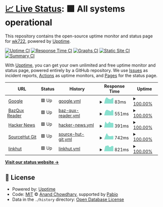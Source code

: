 # [📈 Live Status](https://wk722.github.io/status): <!--live status--> **🟩 All systems operational**

This repository contains the open-source uptime monitor and status page for [wk722](https://wk722.github.io/status), powered by [Upptime](https://github.com/upptime/upptime).

[![Uptime CI](https://github.com/wk722/status/workflows/Uptime%20CI/badge.svg)](https://github.com/wk722/status/actions?query=workflow%3A%22Uptime+CI%22)
[![Response Time CI](https://github.com/wk722/status/workflows/Response%20Time%20CI/badge.svg)](https://github.com/wk722/status/actions?query=workflow%3A%22Response+Time+CI%22)
[![Graphs CI](https://github.com/wk722/status/workflows/Graphs%20CI/badge.svg)](https://github.com/wk722/status/actions?query=workflow%3A%22Graphs+CI%22)
[![Static Site CI](https://github.com/wk722/status/workflows/Static%20Site%20CI/badge.svg)](https://github.com/wk722/status/actions?query=workflow%3A%22Static+Site+CI%22)
[![Summary CI](https://github.com/wk722/status/workflows/Summary%20CI/badge.svg)](https://github.com/wk722/status/actions?query=workflow%3A%22Summary+CI%22)

With [Upptime](https://upptime.js.org), you can get your own unlimited and free uptime monitor and status page, powered entirely by a GitHub repository. We use [Issues](https://github.com/wk722/status/issues) as incident reports, [Actions](https://github.com/wk722/status/actions) as uptime monitors, and [Pages](https://wk722.github.io/status) for the status page.

<!--start: status pages-->
<!-- This summary is generated by Upptime (https://github.com/upptime/upptime) -->
<!-- Do not edit this manually, your changes will be overwritten -->
<!-- prettier-ignore -->
| URL | Status | History | Response Time | Uptime |
| --- | ------ | ------- | ------------- | ------ |
| <img alt="" src="https://icons.duckduckgo.com/ip3/www.google.com.ico" height="13"> [Google](https://www.google.com/) | 🟩 Up | [google.yml](https://github.com/wk722/status/commits/HEAD/history/google.yml) | <details><summary><img alt="Response time graph" src="./graphs/google/response-time-week.png" height="20"> 83ms</summary><br><a href="https://wk722.github.io/status/history/google"><img alt="Response time 94" src="https://img.shields.io/endpoint?url=https%3A%2F%2Fraw.githubusercontent.com%2Fwk722%2Fstatus%2FHEAD%2Fapi%2Fgoogle%2Fresponse-time.json"></a><br><a href="https://wk722.github.io/status/history/google"><img alt="24-hour response time 94" src="https://img.shields.io/endpoint?url=https%3A%2F%2Fraw.githubusercontent.com%2Fwk722%2Fstatus%2FHEAD%2Fapi%2Fgoogle%2Fresponse-time-day.json"></a><br><a href="https://wk722.github.io/status/history/google"><img alt="7-day response time 83" src="https://img.shields.io/endpoint?url=https%3A%2F%2Fraw.githubusercontent.com%2Fwk722%2Fstatus%2FHEAD%2Fapi%2Fgoogle%2Fresponse-time-week.json"></a><br><a href="https://wk722.github.io/status/history/google"><img alt="30-day response time 96" src="https://img.shields.io/endpoint?url=https%3A%2F%2Fraw.githubusercontent.com%2Fwk722%2Fstatus%2FHEAD%2Fapi%2Fgoogle%2Fresponse-time-month.json"></a><br><a href="https://wk722.github.io/status/history/google"><img alt="1-year response time 94" src="https://img.shields.io/endpoint?url=https%3A%2F%2Fraw.githubusercontent.com%2Fwk722%2Fstatus%2FHEAD%2Fapi%2Fgoogle%2Fresponse-time-year.json"></a></details> | <details><summary><a href="https://wk722.github.io/status/history/google">100.00%</a></summary><a href="https://wk722.github.io/status/history/google"><img alt="All-time uptime 100.00%" src="https://img.shields.io/endpoint?url=https%3A%2F%2Fraw.githubusercontent.com%2Fwk722%2Fstatus%2FHEAD%2Fapi%2Fgoogle%2Fuptime.json"></a><br><a href="https://wk722.github.io/status/history/google"><img alt="24-hour uptime 100.00%" src="https://img.shields.io/endpoint?url=https%3A%2F%2Fraw.githubusercontent.com%2Fwk722%2Fstatus%2FHEAD%2Fapi%2Fgoogle%2Fuptime-day.json"></a><br><a href="https://wk722.github.io/status/history/google"><img alt="7-day uptime 100.00%" src="https://img.shields.io/endpoint?url=https%3A%2F%2Fraw.githubusercontent.com%2Fwk722%2Fstatus%2FHEAD%2Fapi%2Fgoogle%2Fuptime-week.json"></a><br><a href="https://wk722.github.io/status/history/google"><img alt="30-day uptime 100.00%" src="https://img.shields.io/endpoint?url=https%3A%2F%2Fraw.githubusercontent.com%2Fwk722%2Fstatus%2FHEAD%2Fapi%2Fgoogle%2Fuptime-month.json"></a><br><a href="https://wk722.github.io/status/history/google"><img alt="1-year uptime 100.00%" src="https://img.shields.io/endpoint?url=https%3A%2F%2Fraw.githubusercontent.com%2Fwk722%2Fstatus%2FHEAD%2Fapi%2Fgoogle%2Fuptime-year.json"></a></details>
| <img alt="" src="https://icons.duckduckgo.com/ip3/bazqux.com.ico" height="13"> [BazQux Reader](https://bazqux.com/) | 🟩 Up | [baz-qux-reader.yml](https://github.com/wk722/status/commits/HEAD/history/baz-qux-reader.yml) | <details><summary><img alt="Response time graph" src="./graphs/baz-qux-reader/response-time-week.png" height="20"> 551ms</summary><br><a href="https://wk722.github.io/status/history/baz-qux-reader"><img alt="Response time 646" src="https://img.shields.io/endpoint?url=https%3A%2F%2Fraw.githubusercontent.com%2Fwk722%2Fstatus%2FHEAD%2Fapi%2Fbaz-qux-reader%2Fresponse-time.json"></a><br><a href="https://wk722.github.io/status/history/baz-qux-reader"><img alt="24-hour response time 533" src="https://img.shields.io/endpoint?url=https%3A%2F%2Fraw.githubusercontent.com%2Fwk722%2Fstatus%2FHEAD%2Fapi%2Fbaz-qux-reader%2Fresponse-time-day.json"></a><br><a href="https://wk722.github.io/status/history/baz-qux-reader"><img alt="7-day response time 551" src="https://img.shields.io/endpoint?url=https%3A%2F%2Fraw.githubusercontent.com%2Fwk722%2Fstatus%2FHEAD%2Fapi%2Fbaz-qux-reader%2Fresponse-time-week.json"></a><br><a href="https://wk722.github.io/status/history/baz-qux-reader"><img alt="30-day response time 646" src="https://img.shields.io/endpoint?url=https%3A%2F%2Fraw.githubusercontent.com%2Fwk722%2Fstatus%2FHEAD%2Fapi%2Fbaz-qux-reader%2Fresponse-time-month.json"></a><br><a href="https://wk722.github.io/status/history/baz-qux-reader"><img alt="1-year response time 646" src="https://img.shields.io/endpoint?url=https%3A%2F%2Fraw.githubusercontent.com%2Fwk722%2Fstatus%2FHEAD%2Fapi%2Fbaz-qux-reader%2Fresponse-time-year.json"></a></details> | <details><summary><a href="https://wk722.github.io/status/history/baz-qux-reader">100.00%</a></summary><a href="https://wk722.github.io/status/history/baz-qux-reader"><img alt="All-time uptime 100.00%" src="https://img.shields.io/endpoint?url=https%3A%2F%2Fraw.githubusercontent.com%2Fwk722%2Fstatus%2FHEAD%2Fapi%2Fbaz-qux-reader%2Fuptime.json"></a><br><a href="https://wk722.github.io/status/history/baz-qux-reader"><img alt="24-hour uptime 100.00%" src="https://img.shields.io/endpoint?url=https%3A%2F%2Fraw.githubusercontent.com%2Fwk722%2Fstatus%2FHEAD%2Fapi%2Fbaz-qux-reader%2Fuptime-day.json"></a><br><a href="https://wk722.github.io/status/history/baz-qux-reader"><img alt="7-day uptime 100.00%" src="https://img.shields.io/endpoint?url=https%3A%2F%2Fraw.githubusercontent.com%2Fwk722%2Fstatus%2FHEAD%2Fapi%2Fbaz-qux-reader%2Fuptime-week.json"></a><br><a href="https://wk722.github.io/status/history/baz-qux-reader"><img alt="30-day uptime 100.00%" src="https://img.shields.io/endpoint?url=https%3A%2F%2Fraw.githubusercontent.com%2Fwk722%2Fstatus%2FHEAD%2Fapi%2Fbaz-qux-reader%2Fuptime-month.json"></a><br><a href="https://wk722.github.io/status/history/baz-qux-reader"><img alt="1-year uptime 100.00%" src="https://img.shields.io/endpoint?url=https%3A%2F%2Fraw.githubusercontent.com%2Fwk722%2Fstatus%2FHEAD%2Fapi%2Fbaz-qux-reader%2Fuptime-year.json"></a></details>
| <img alt="" src="https://icons.duckduckgo.com/ip3/news.ycombinator.com.ico" height="13"> [Hacker News](https://news.ycombinator.com/) | 🟩 Up | [hacker-news.yml](https://github.com/wk722/status/commits/HEAD/history/hacker-news.yml) | <details><summary><img alt="Response time graph" src="./graphs/hacker-news/response-time-week.png" height="20"> 391ms</summary><br><a href="https://wk722.github.io/status/history/hacker-news"><img alt="Response time 342" src="https://img.shields.io/endpoint?url=https%3A%2F%2Fraw.githubusercontent.com%2Fwk722%2Fstatus%2FHEAD%2Fapi%2Fhacker-news%2Fresponse-time.json"></a><br><a href="https://wk722.github.io/status/history/hacker-news"><img alt="24-hour response time 351" src="https://img.shields.io/endpoint?url=https%3A%2F%2Fraw.githubusercontent.com%2Fwk722%2Fstatus%2FHEAD%2Fapi%2Fhacker-news%2Fresponse-time-day.json"></a><br><a href="https://wk722.github.io/status/history/hacker-news"><img alt="7-day response time 391" src="https://img.shields.io/endpoint?url=https%3A%2F%2Fraw.githubusercontent.com%2Fwk722%2Fstatus%2FHEAD%2Fapi%2Fhacker-news%2Fresponse-time-week.json"></a><br><a href="https://wk722.github.io/status/history/hacker-news"><img alt="30-day response time 333" src="https://img.shields.io/endpoint?url=https%3A%2F%2Fraw.githubusercontent.com%2Fwk722%2Fstatus%2FHEAD%2Fapi%2Fhacker-news%2Fresponse-time-month.json"></a><br><a href="https://wk722.github.io/status/history/hacker-news"><img alt="1-year response time 342" src="https://img.shields.io/endpoint?url=https%3A%2F%2Fraw.githubusercontent.com%2Fwk722%2Fstatus%2FHEAD%2Fapi%2Fhacker-news%2Fresponse-time-year.json"></a></details> | <details><summary><a href="https://wk722.github.io/status/history/hacker-news">100.00%</a></summary><a href="https://wk722.github.io/status/history/hacker-news"><img alt="All-time uptime 100.00%" src="https://img.shields.io/endpoint?url=https%3A%2F%2Fraw.githubusercontent.com%2Fwk722%2Fstatus%2FHEAD%2Fapi%2Fhacker-news%2Fuptime.json"></a><br><a href="https://wk722.github.io/status/history/hacker-news"><img alt="24-hour uptime 100.00%" src="https://img.shields.io/endpoint?url=https%3A%2F%2Fraw.githubusercontent.com%2Fwk722%2Fstatus%2FHEAD%2Fapi%2Fhacker-news%2Fuptime-day.json"></a><br><a href="https://wk722.github.io/status/history/hacker-news"><img alt="7-day uptime 100.00%" src="https://img.shields.io/endpoint?url=https%3A%2F%2Fraw.githubusercontent.com%2Fwk722%2Fstatus%2FHEAD%2Fapi%2Fhacker-news%2Fuptime-week.json"></a><br><a href="https://wk722.github.io/status/history/hacker-news"><img alt="30-day uptime 100.00%" src="https://img.shields.io/endpoint?url=https%3A%2F%2Fraw.githubusercontent.com%2Fwk722%2Fstatus%2FHEAD%2Fapi%2Fhacker-news%2Fuptime-month.json"></a><br><a href="https://wk722.github.io/status/history/hacker-news"><img alt="1-year uptime 100.00%" src="https://img.shields.io/endpoint?url=https%3A%2F%2Fraw.githubusercontent.com%2Fwk722%2Fstatus%2FHEAD%2Fapi%2Fhacker-news%2Fuptime-year.json"></a></details>
| <img alt="" src="https://icons.duckduckgo.com/ip3/git.sr.ht.ico" height="13"> [SourceHut Git](https://git.sr.ht/) | 🟩 Up | [source-hut-git.yml](https://github.com/wk722/status/commits/HEAD/history/source-hut-git.yml) | <details><summary><img alt="Response time graph" src="./graphs/source-hut-git/response-time-week.png" height="20"> 742ms</summary><br><a href="https://wk722.github.io/status/history/source-hut-git"><img alt="Response time 827" src="https://img.shields.io/endpoint?url=https%3A%2F%2Fraw.githubusercontent.com%2Fwk722%2Fstatus%2FHEAD%2Fapi%2Fsource-hut-git%2Fresponse-time.json"></a><br><a href="https://wk722.github.io/status/history/source-hut-git"><img alt="24-hour response time 668" src="https://img.shields.io/endpoint?url=https%3A%2F%2Fraw.githubusercontent.com%2Fwk722%2Fstatus%2FHEAD%2Fapi%2Fsource-hut-git%2Fresponse-time-day.json"></a><br><a href="https://wk722.github.io/status/history/source-hut-git"><img alt="7-day response time 742" src="https://img.shields.io/endpoint?url=https%3A%2F%2Fraw.githubusercontent.com%2Fwk722%2Fstatus%2FHEAD%2Fapi%2Fsource-hut-git%2Fresponse-time-week.json"></a><br><a href="https://wk722.github.io/status/history/source-hut-git"><img alt="30-day response time 840" src="https://img.shields.io/endpoint?url=https%3A%2F%2Fraw.githubusercontent.com%2Fwk722%2Fstatus%2FHEAD%2Fapi%2Fsource-hut-git%2Fresponse-time-month.json"></a><br><a href="https://wk722.github.io/status/history/source-hut-git"><img alt="1-year response time 827" src="https://img.shields.io/endpoint?url=https%3A%2F%2Fraw.githubusercontent.com%2Fwk722%2Fstatus%2FHEAD%2Fapi%2Fsource-hut-git%2Fresponse-time-year.json"></a></details> | <details><summary><a href="https://wk722.github.io/status/history/source-hut-git">100.00%</a></summary><a href="https://wk722.github.io/status/history/source-hut-git"><img alt="All-time uptime 100.00%" src="https://img.shields.io/endpoint?url=https%3A%2F%2Fraw.githubusercontent.com%2Fwk722%2Fstatus%2FHEAD%2Fapi%2Fsource-hut-git%2Fuptime.json"></a><br><a href="https://wk722.github.io/status/history/source-hut-git"><img alt="24-hour uptime 100.00%" src="https://img.shields.io/endpoint?url=https%3A%2F%2Fraw.githubusercontent.com%2Fwk722%2Fstatus%2FHEAD%2Fapi%2Fsource-hut-git%2Fuptime-day.json"></a><br><a href="https://wk722.github.io/status/history/source-hut-git"><img alt="7-day uptime 100.00%" src="https://img.shields.io/endpoint?url=https%3A%2F%2Fraw.githubusercontent.com%2Fwk722%2Fstatus%2FHEAD%2Fapi%2Fsource-hut-git%2Fuptime-week.json"></a><br><a href="https://wk722.github.io/status/history/source-hut-git"><img alt="30-day uptime 100.00%" src="https://img.shields.io/endpoint?url=https%3A%2F%2Fraw.githubusercontent.com%2Fwk722%2Fstatus%2FHEAD%2Fapi%2Fsource-hut-git%2Fuptime-month.json"></a><br><a href="https://wk722.github.io/status/history/source-hut-git"><img alt="1-year uptime 100.00%" src="https://img.shields.io/endpoint?url=https%3A%2F%2Fraw.githubusercontent.com%2Fwk722%2Fstatus%2FHEAD%2Fapi%2Fsource-hut-git%2Fuptime-year.json"></a></details>
| <img alt="" src="https://icons.duckduckgo.com/ip3/ln.ht.ico" height="13"> [linkhut](https://ln.ht/) | 🟩 Up | [linkhut.yml](https://github.com/wk722/status/commits/HEAD/history/linkhut.yml) | <details><summary><img alt="Response time graph" src="./graphs/linkhut/response-time-week.png" height="20"> 821ms</summary><br><a href="https://wk722.github.io/status/history/linkhut"><img alt="Response time 899" src="https://img.shields.io/endpoint?url=https%3A%2F%2Fraw.githubusercontent.com%2Fwk722%2Fstatus%2FHEAD%2Fapi%2Flinkhut%2Fresponse-time.json"></a><br><a href="https://wk722.github.io/status/history/linkhut"><img alt="24-hour response time 794" src="https://img.shields.io/endpoint?url=https%3A%2F%2Fraw.githubusercontent.com%2Fwk722%2Fstatus%2FHEAD%2Fapi%2Flinkhut%2Fresponse-time-day.json"></a><br><a href="https://wk722.github.io/status/history/linkhut"><img alt="7-day response time 821" src="https://img.shields.io/endpoint?url=https%3A%2F%2Fraw.githubusercontent.com%2Fwk722%2Fstatus%2FHEAD%2Fapi%2Flinkhut%2Fresponse-time-week.json"></a><br><a href="https://wk722.github.io/status/history/linkhut"><img alt="30-day response time 916" src="https://img.shields.io/endpoint?url=https%3A%2F%2Fraw.githubusercontent.com%2Fwk722%2Fstatus%2FHEAD%2Fapi%2Flinkhut%2Fresponse-time-month.json"></a><br><a href="https://wk722.github.io/status/history/linkhut"><img alt="1-year response time 899" src="https://img.shields.io/endpoint?url=https%3A%2F%2Fraw.githubusercontent.com%2Fwk722%2Fstatus%2FHEAD%2Fapi%2Flinkhut%2Fresponse-time-year.json"></a></details> | <details><summary><a href="https://wk722.github.io/status/history/linkhut">100.00%</a></summary><a href="https://wk722.github.io/status/history/linkhut"><img alt="All-time uptime 99.84%" src="https://img.shields.io/endpoint?url=https%3A%2F%2Fraw.githubusercontent.com%2Fwk722%2Fstatus%2FHEAD%2Fapi%2Flinkhut%2Fuptime.json"></a><br><a href="https://wk722.github.io/status/history/linkhut"><img alt="24-hour uptime 100.00%" src="https://img.shields.io/endpoint?url=https%3A%2F%2Fraw.githubusercontent.com%2Fwk722%2Fstatus%2FHEAD%2Fapi%2Flinkhut%2Fuptime-day.json"></a><br><a href="https://wk722.github.io/status/history/linkhut"><img alt="7-day uptime 100.00%" src="https://img.shields.io/endpoint?url=https%3A%2F%2Fraw.githubusercontent.com%2Fwk722%2Fstatus%2FHEAD%2Fapi%2Flinkhut%2Fuptime-week.json"></a><br><a href="https://wk722.github.io/status/history/linkhut"><img alt="30-day uptime 100.00%" src="https://img.shields.io/endpoint?url=https%3A%2F%2Fraw.githubusercontent.com%2Fwk722%2Fstatus%2FHEAD%2Fapi%2Flinkhut%2Fuptime-month.json"></a><br><a href="https://wk722.github.io/status/history/linkhut"><img alt="1-year uptime 99.84%" src="https://img.shields.io/endpoint?url=https%3A%2F%2Fraw.githubusercontent.com%2Fwk722%2Fstatus%2FHEAD%2Fapi%2Flinkhut%2Fuptime-year.json"></a></details>

<!--end: status pages-->

[**Visit our status website →**](https://wk722.github.io/status)

## 📄 License

- Powered by: [Upptime](https://github.com/upptime/upptime)
- Code: [MIT](./LICENSE) © [Anand Chowdhary](https://anandchowdhary.com), supported by [Pabio](https://pabio.com)
- Data in the `./history` directory: [Open Database License](https://opendatacommons.org/licenses/odbl/1-0/)
